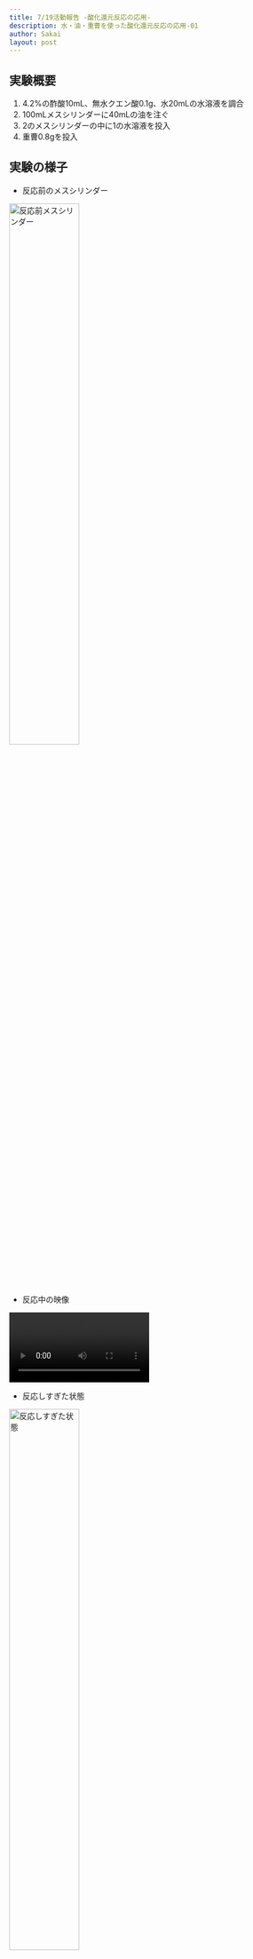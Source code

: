 ```yaml
---
title: 7/19活動報告 -酸化還元反応の応用-
description: 水・油・重曹を使った酸化還元反応の応用-01
author: Sakai
layout: post
---
```

## 実験概要
1. 4.2%の酢酸10mL、無水クエン酸0.1g、水20mLの水溶液を調合
2. 100mLメスシリンダーに40mLの油を注ぐ
3. 2のメスシリンダーの中に1の水溶液を投入
4. 重曹0.8gを投入

## 実験の様子
- 反応前のメスシリンダー  
<img src="https://jishukan-science-club.github.io/blog/media/CIMG0126.JPG" width="50%" alt="反応前メスシリンダー">
  
- 反応中の映像  
<video width="50%" height="auto" controls>
  <source src="https://jishukan-science-club.github.io/blog/media/CIMG0127.MOV">
</video>
  
- 反応しすぎた状態  
<img src="https://jishukan-science-club.github.io/blog/media/CIMG0132.JPG" width="50%" alt="反応しすぎた状態">
